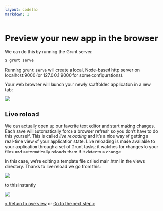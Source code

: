 ```yaml
---
layout: codelab
markdown: 1
---
```


# Preview your new app in the browser

We can do this by running the Grunt server:

```js
$ grunt serve
```

Running `grunt serve` will create a local, Node-based http server on [localhost:9000](http://localhost:9000) (or 127.0.0.1:9000 for some configurations). 

Your web browser will launch your newly scaffolded application in a new tab:

![](/assets/img/codelab/image_12.png)

## Live reload

We can actually open up our favorite text editor and start making changes. Each save will automatically force a browser refresh so you don’t have to do this yourself. This is called *live reloading* and it’s a nice way of getting a real-time view of your application state. Live reloading is made available to your application through a set of Grunt tasks; it watches for changes to your files and automatically reloads them if it detects a change.

In this case, we’re editing a template file called main.html in the views directory. Thanks to live reload we go from this:

![](/assets/img/codelab/image_13.png)

to this instantly:

![](/assets/img/codelab/image_14.png)

<p class="codelab-paging">
  <a href="../codelab.html#toc">&laquo; Return to overview</a>
  or
  <a href="write-app.html">Go to the next step &raquo;</a>
</p>
